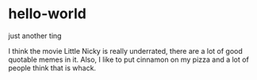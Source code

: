 # hello-world
just another ting

I think the movie Little Nicky is really underrated, there are a lot of good quotable memes in it. Also, I like to put cinnamon on my pizza and a lot of people think that is whack. 
